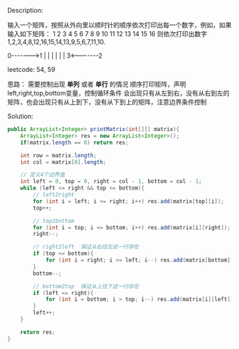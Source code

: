 Description:

输入一个矩阵，按照从外向里以顺时针的顺序依次打印出每一个数字，例如，如果输入如下矩阵： 
1  2  3  4
5  6  7  8 
9  10 11 12
13 14 15 16 
则依次打印出数字1,2,3,4,8,12,16,15,14,13,9,5,6,7,11,10.

>
0------->1
|        |
|        |
|        |
3<-------2

leetcode: 54, 59

思路：
需要控制出现 **单列** 或者 **单行** 的情况
顺序打印矩阵，声明left,right,top,bottom变量，控制循环条件
会出现只有从左到右，没有从右到左的矩阵，也会出现只有从上到下，没有从下到上的矩阵，注意边界条件控制


Solution:

```java
public ArrayList<Integer> printMatrix(int[][] matrix){
    ArrayList<Integer> res = new ArrayList<Integer>();
    if(matrix.length == 0) return res;

    int row = matrix.length;
    int col = matrix[0].length;

    // 定义4个边界值
    int left = 0, top = 0, right = col - 1, bottom = col - 1;
    while (left <= right && top <= bottom){
        // left2right
        for (int i = left; i <= right; i++) res.add(matrix[top][i]);
        top++;

        // top2bottom
        for (int i = top; i <= bottom; i++) res.add(matrix[i][right]);
        right--;

        // right2left  保证从右往左这一行存在
        if (top <= bottom){
            for (int i = right; i >= left; i--) res.add(matrix[bottom][i]);
        }
        bottom--;

        // bottom2top  保证从上往下这一行存在
        if (left <= right){
            for (int i = bottom; i > top; i--) res.add(matrix[i][left]);
        }
        left++;
    }

    return res;
}
```